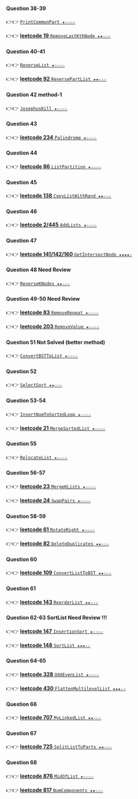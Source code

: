 #### Question 38-39
👉👉  [`PrintCommonPart ★☆☆☆☆`](https://github.com/jevishoo/algorithm_learning/blob/master/code/LinkedList/PrintCommonPart.java)

👉👉  [**leetcode 19** `RemoveLastKthNode ★★☆☆☆`](https://github.com/jevishoo/algorithm_learning/blob/master/code/LinkedList/RemoveLastKthNode.java)
#### Question 40-41
👉👉  [`ReverseList ★☆☆☆☆`](https://github.com/jevishoo/algorithm_learning/blob/master/code/LinkedList/ReverseList.java)

👉👉  [**leetcode 92** `ReversePartList ★★☆☆☆`](https://github.com/jevishoo/algorithm_learning/blob/master/code/LinkedList/ReversePartList.java)
#### Question 42 method-1
👉👉  [`JosephusKill ★☆☆☆☆`](https://github.com/jevishoo/algorithm_learning/blob/master/code/LinkedList/JosephusKill.java)
#### Question 43
👉👉  [**leetcode 234** `Palindrome ★☆☆☆☆`](https://github.com/jevishoo/algorithm_learning/blob/master/code/LinkedList/Palindrome.java)
#### Question 44
👉👉  [**leetcode 86** `ListPartition ★☆☆☆☆`](https://github.com/jevishoo/algorithm_learning/blob/master/code/LinkedList/ListPartition.java)
#### Question 45
👉👉  [**leetcode 138** `CopyListWithRand ★★☆☆☆`](https://github.com/jevishoo/algorithm_learning/blob/master/code/LinkedList/CopyListWithRand.java)
#### Question 46
👉👉  [**leetcode 2/445** `AddLists ★☆☆☆☆`](https://github.com/jevishoo/algorithm_learning/blob/master/code/LinkedList/AddLists.java)
#### Question 47
👉👉  [**leetcode 141/142/160** `GetIntersectNode ★★★★☆`](https://github.com/jevishoo/algorithm_learning/blob/master/code/LinkedList/GetIntersectNode.java)
#### Question 48  Need Review
👉👉  [`ReverseKNodes ★★☆☆☆`](https://github.com/jevishoo/algorithm_learning/blob/master/code/LinkedList/ReverseKNodes.java)
#### Question 49-50  Need Review
👉👉  [**leetcode 83** `RemoveRepeat ★☆☆☆☆`](https://github.com/jevishoo/algorithm_learning/blob/master/code/LinkedList/RemoveRepeat.java)

👉👉  [**leetcode 203** `RemoveValue ★☆☆☆☆`](https://github.com/jevishoo/algorithm_learning/blob/master/code/LinkedList/RemoveValue.java)
#### Question 51  Not Solved (better method)
👉👉  [`ConvertBSTToList ★☆☆☆☆`](https://github.com/jevishoo/algorithm_learning/blob/master/code/LinkedList/ConvertBSTToList.java)
#### Question 52
👉👉  [`SelectSort ★★☆☆☆`](https://github.com/jevishoo/algorithm_learning/blob/master/code/LinkedList/SelectSort.java)
#### Question 53-54
👉👉  [`InsertNumToSortedLoop ★☆☆☆☆`](https://github.com/jevishoo/algorithm_learning/blob/master/code/LinkedList/InsertNumToSortedLoop.java)

👉👉  [**leetcode 21** `MergeSortedList ★☆☆☆☆`](https://github.com/jevishoo/algorithm_learning/blob/master/code/LinkedList/MergeSortedList.java)
#### Question 55
👉👉  [`RelocateList ★☆☆☆☆`](https://github.com/jevishoo/algorithm_learning/blob/master/code/LinkedList/RelocateList.java)
#### Question 56-57
👉👉  [**leetcode 23** `MergeKLists ★☆☆☆☆`](https://github.com/jevishoo/algorithm_learning/blob/master/code/LinkedList/MergeKLists.java)

👉👉  [**leetcode 24** `SwapPairs ★☆☆☆☆`](https://github.com/jevishoo/algorithm_learning/blob/master/code/LinkedList/SwapPairs.java)
#### Question 58-59
👉👉  [**leetcode 61** `RotateRight ★☆☆☆☆`](https://github.com/jevishoo/algorithm_learning/blob/master/code/LinkedList/RotateRight.java)

👉👉  [**leetcode 82** `DeleteDuplicates ★★☆☆☆`](https://github.com/jevishoo/algorithm_learning/blob/master/code/LinkedList/DeleteDuplicates.java)
#### Question 60
👉👉  [**leetcode 109** `ConvertListToBST ★★☆☆☆`](https://github.com/jevishoo/algorithm_learning/blob/master/code/LinkedList/ConvertListToBST.java)
#### Question 61
👉👉  [**leetcode 143** `ReorderList ★★☆☆☆`](https://github.com/jevishoo/algorithm_learning/blob/master/code/LinkedList/ReorderList.java)
#### Question 62-63 SortList Need Review !!!
👉👉  [**leetcode 147** `InsertionSort ★☆☆☆☆`](https://github.com/jevishoo/algorithm_learning/blob/master/code/LinkedList/InsertionSort.java)

👉👉  [**leetcode 148** `SortList ★★★☆☆`](https://github.com/jevishoo/algorithm_learning/blob/master/code/LinkedList/SortList.java)
#### Question 64-65
👉👉  [**leetcode 328** `OddEvenList ★☆☆☆☆`](https://github.com/jevishoo/algorithm_learning/blob/master/code/LinkedList/OddEvenList.java)

👉👉  [**leetcode 430** `FlattenMultilevelList ★★★☆☆`](https://github.com/jevishoo/algorithm_learning/blob/master/code/LinkedList/FlattenMultilevelList.java)
#### Question 66
👉👉  [**leetcode 707** `MyLinkedList ★★☆☆☆`](https://github.com/jevishoo/algorithm_learning/blob/master/code/LinkedList/MyLinkedList.java)
#### Question 67
👉👉  [**leetcode 725** `SplitListToParts ★★☆☆☆`](https://github.com/jevishoo/algorithm_learning/blob/master/code/LinkedList/SplitListToParts.java)
#### Question 68
👉👉  [**leetcode 876** `MidOfList ★☆☆☆☆`](https://github.com/jevishoo/algorithm_learning/blob/master/code/LinkedList/MidOfList.java)

👉👉  [**leetcode 817** `NumComponents ★★☆☆☆`](https://github.com/jevishoo/algorithm_learning/blob/master/code/LinkedList/NumComponents.java)
